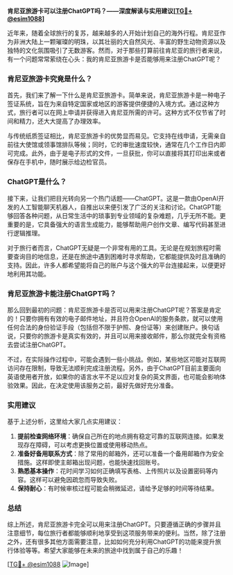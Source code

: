 **肯尼亚旅游卡可以注册ChatGPT吗？——深度解读与实用建议[[TG💪+ @esim1088](https://t.me/s/esim1088)]**

近年来，随着全球旅行的复苏，越来越多的人开始计划自己的海外行程。肯尼亚作为非洲大陆上一颗璀璨的明珠，以其壮丽的大自然风光、丰富的野生动物资源以及独特的文化氛围吸引了无数游客。然而，对于那些打算前往肯尼亚的旅行者来说，有一个问题常常萦绕在心头：我的肯尼亚旅游卡是否能够用来注册ChatGPT呢？

### 肯尼亚旅游卡究竟是什么？

首先，我们来了解一下什么是肯尼亚旅游卡。简单来说，肯尼亚旅游卡是一种电子签证系统，旨在为来自特定国家或地区的游客提供便捷的入境方式。通过这种方式，旅行者可以在网上申请并获得进入肯尼亚所需的许可。这种方式不仅节省了时间和精力，还大大提高了办理效率。

与传统纸质签证相比，肯尼亚旅游卡的优势显而易见。它支持在线申请，无需亲自前往大使馆或领事馆排队等候；同时，它的审批速度较快，通常在几个工作日内即可完成。此外，由于是电子形式的文件，一旦获批，你可以直接将其打印出来或者保存在手机中，随时展示给边检官员。

### ChatGPT是什么？

接下来，让我们把目光转向另一个热门话题——ChatGPT。这是一款由OpenAI开发的人工智能聊天机器人，自推出以来便引发了广泛的关注和讨论。ChatGPT能够回答各种问题，从日常生活中的琐事到专业领域的复杂难题，几乎无所不能。更重要的是，它具备强大的语言生成能力，能够帮助用户创作文章、编写代码甚至进行逻辑推理。

对于旅行者而言，ChatGPT无疑是一个非常有用的工具。无论是在规划旅程时需要查询目的地信息，还是在旅途中遇到困难时寻求帮助，它都能提供及时且准确的支持。因此，许多人都希望能将自己的账户与这个强大的平台连接起来，以便更好地利用其功能。

### 肯尼亚旅游卡能注册ChatGPT吗？

那么回到最初的问题：肯尼亚旅游卡是否可以用来注册ChatGPT呢？答案是肯定的！只要你拥有有效的电子邮件地址，并且符合OpenAI的服务条款，就可以使用任何合法的身份验证手段（包括但不限于护照、身份证等）来创建账户。换句话说，只要你的旅游卡是真实有效的，并且可以用来接收邮件，那么你就完全有资格去尝试注册ChatGPT。

不过，在实际操作过程中，可能会遇到一些小挑战。例如，某些地区可能对互联网访问存在限制，导致无法顺利完成注册流程。另外，由于ChatGPT目前主要面向英语使用者开放，如果你的语言水平不足以应对复杂的英文界面，也可能会影响体验效果。因此，在决定使用该服务之前，最好先做好充分准备。

### 实用建议

基于上述分析，这里给大家几点实用建议：

1. **提前检查网络环境**：确保自己所在的地点拥有稳定可靠的互联网连接。如果发现存在障碍，可以考虑更换位置或使用移动热点。
2. **准备好备用联系方式**：除了常用的邮箱外，还可以准备一个备用邮箱作为安全措施。这样即使主邮箱出现问题，也能快速找回账号。
3. **熟悉基本操作**：花时间学习如何正确填写表格、上传照片以及设置密码等内容。这样可以避免因疏忽而导致失败。
4. **保持耐心**：有时候审核过程可能会稍微延迟，请给予足够的时间等待结果。

### 总结

综上所述，肯尼亚旅游卡完全可以用来注册ChatGPT。只要遵循正确的步骤并且注意细节，每位旅行者都能够顺利地享受到这项服务带来的便利。当然，除了注册之外，还有很多其他方面需要注意，比如如何充分利用ChatGPT的功能来提升旅行体验等等。希望大家能够在未来的旅途中找到属于自己的乐趣！

[[TG💪+ @esim1088](https://t.me/s/esim1088) ![Image](https://i.postimg.cc/4NQfJmqS/Snipaste-2025-05-13-00-14-12.png)]